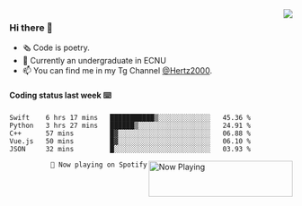 <img  align="right" src="https://github-readme-stats.vercel.app/api?username=BillChen2K&show_icons=true&count_private=true&hide_title=true">

### Hi there 👋

- 🗞 Code is poetry.
- 🌱 Currently an undergraduate in ECNU
- 📫 You can find me in my Tg Channel [@Hertz2000](https://t.me/Hertz2000).

#### Coding status last week ⌨️

<!--START_SECTION:waka-->
```text
Swift    6 hrs 17 mins   ███████████▒░░░░░░░░░░░░░   45.36 % 
Python   3 hrs 27 mins   ██████▒░░░░░░░░░░░░░░░░░░   24.91 % 
C++      57 mins         █▓░░░░░░░░░░░░░░░░░░░░░░░   06.88 % 
Vue.js   50 mins         █▓░░░░░░░░░░░░░░░░░░░░░░░   06.10 % 
JSON     32 mins         █░░░░░░░░░░░░░░░░░░░░░░░░   03.93 % 
```
<!--END_SECTION:waka-->


<div>
<a href="https://spotify-now-playing.billchen2k.vercel.app/now-playing?open">
   <img align="right" src="https://spotify-now-playing.billchen2k.vercel.app/now-playing" width="256" height="64" alt="Now Playing">
</a>
</div>

<div>
<p align="right"><code>🎵 Now playing on Spotify</code></p>
</div>

<!--
**BillChen2K/BillChen2K** is a ✨ _special_ ✨ repository because its `README.md` (this file) appears on your GitHub profile.

Here are some ideas to get you started:

- 🔭 I’m currently working on ...
- 🌱 I’m currently learning ...
- 👯 I’m looking to collaborate on ...
- 🤔 I’m looking for help with ...
- 💬 Ask me about ...
- 📫 How to reach me: ...
- 😄 Pronouns: ...
- ⚡ Fun fact: ...
-->
